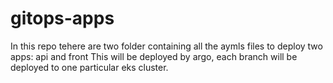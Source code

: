 # gitops-apps

In this repo tehere are two folder containing all the aymls files to deploy two apps: api and front
This will be deployed by argo, each branch will be deployed to one particular eks cluster.